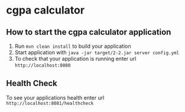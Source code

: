 # cgpa calculator

How to start the cgpa calculator application
---

1. Run `mvn clean install` to build your application
1. Start application with `java -jar target/2-2.jar server config.yml`
1. To check that your application is running enter url `http://localhost:8080`

Health Check
---

To see your applications health enter url `http://localhost:8081/healthcheck`
